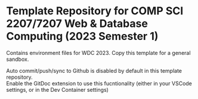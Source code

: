 # Template Repository for COMP SCI 2207/7207 Web & Database Computing (2023 Semester 1)

Contains environment files for WDC 2023. Copy this template for a general sandbox.

Auto commit/push/sync to Github is disabled by default in this template repository.  
Enable the GitDoc extension to use this fucntionality (either in your VSCode settings, or in the Dev Container settings) 
